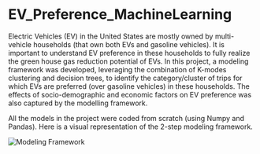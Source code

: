 # EV_Preference_MachineLearning
Electric Vehicles (EV) in the United States are mostly owned by multi-vehicle households (that own both EVs and gasoline vehicles). It is important to understand EV preference in these households to fully realize the green house gas reduction potential of EVs. In this project, a modeling framework was developed, leveraging the combination of K-modes clustering and decision trees, to identify the category/cluster of trips for which EVs are preferred (over gasoline vehicles) in these households. The effects of socio-demographic and economic factors on EV preference was also captured by the modelling framework. 

All the models in the project were coded from scratch (using Numpy and Pandas). Here is a visual representation of the 2-step modeling framework.

![Modeling Framework](https://github.com/vubanc/EV_Preference_MachineLearning/assets/108584512/42829871-17ec-4f52-9f7e-0236d2cda853)

